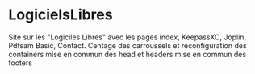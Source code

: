 # LogicielsLibres
Site sur les  "Logiciles Libres" avec les pages index, KeepassXC, Joplin, Pdfsam Basic, Contact.
Centage des carroussels et reconfiguration des containers
mise en commun des head et headers
mise en commun des footers
